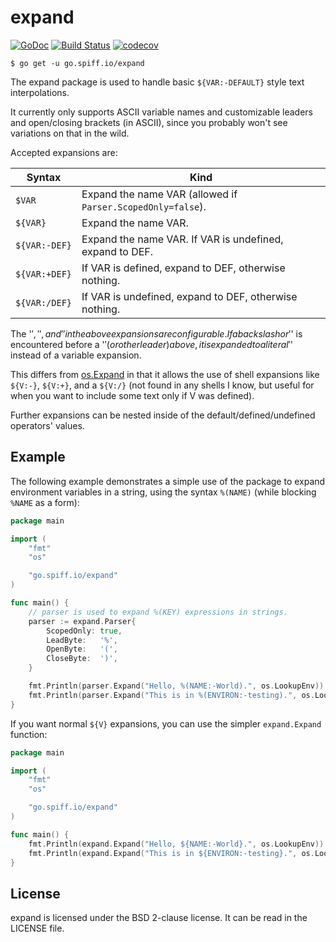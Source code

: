 expand
===
[![GoDoc](https://godoc.org/go.spiff.io/expand?status.svg)](https://godoc.org/go.spiff.io/expand)
[![Build Status](https://travis-ci.org/nilium/expand.svg?branch=master)](https://travis-ci.org/nilium/expand)
[![codecov](https://codecov.io/gh/nilium/expand/branch/master/graph/badge.svg)](https://codecov.io/gh/nilium/expand)

	$ go get -u go.spiff.io/expand

The expand package is used to handle basic `${VAR:-DEFAULT}` style text
interpolations.

It currently only supports ASCII variable names and customizable leaders and
open/closing brackets (in ASCII), since you probably won't see variations on
that in the wild.

Accepted expansions are:

| Syntax         | Kind
| -------------- | ----
| `$VAR`         | Expand the name VAR (allowed if `Parser.ScopedOnly=false`).
| `${VAR}`       | Expand the name VAR.
| `${VAR:-DEF}`  | Expand the name VAR. If VAR is undefined, expand to DEF.
| `${VAR:+DEF}`  | If VAR is defined, expand to DEF, otherwise nothing.
| `${VAR:/DEF}`  | If VAR is undefined, expand to DEF, otherwise nothing.

The '$', '{', and '}' in the above expansions are configurable. If a backslash
or '$' is encountered before a '$' (or other leader) above, it is expanded to
a literal '$' instead of a variable expansion.

This differs from [os.Expand](https://godoc.org/os#Expand) in that it allows the
use of shell expansions like `${V:-}`, `${V:+}`, and a `${V:/}` (not found in
any shells I know, but useful for when you want to include some text only if
V was defined).

Further expansions can be nested inside of the default/defined/undefined
operators' values.


Example
---
The following example demonstrates a simple use of the package to expand
environment variables in a string, using the syntax `%(NAME)` (while blocking
`%NAME` as a form):

```go
package main

import (
	"fmt"
	"os"

	"go.spiff.io/expand"
)

func main() {
	// parser is used to expand %(KEY) expressions in strings.
	parser := expand.Parser{
		ScopedOnly: true,
		LeadByte:   '%',
		OpenByte:   '(',
		CloseByte:  ')',
	}

	fmt.Println(parser.Expand("Hello, %(NAME:-World).", os.LookupEnv))
	fmt.Println(parser.Expand("This is in %(ENVIRON:-testing).", os.LookupEnv))
}
```

If you want normal `${V}` expansions, you can use the simpler `expand.Expand`
function:

```go
package main

import (
	"fmt"
	"os"

	"go.spiff.io/expand"
)

func main() {
	fmt.Println(expand.Expand("Hello, ${NAME:-World}.", os.LookupEnv))
	fmt.Println(expand.Expand("This is in ${ENVIRON:-testing}.", os.LookupEnv))
}
```


License
---
expand is licensed under the BSD 2-clause license.
It can be read in the LICENSE file.
